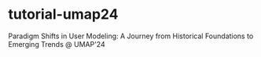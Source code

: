 # tutorial-umap24
Paradigm Shifts in User Modeling: A Journey from Historical Foundations to Emerging Trends @ UMAP'24
